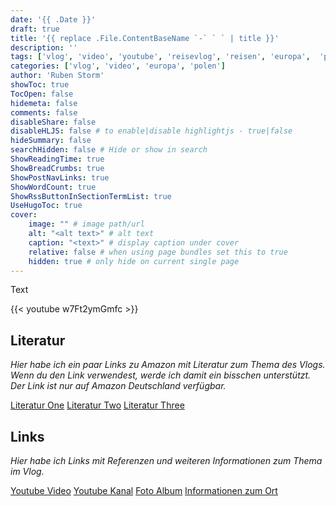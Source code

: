 ```yaml
---
date: '{{ .Date }}'
draft: true
title: '{{ replace .File.ContentBaseName `-` ` ` | title }}'
description: ''
tags: ['vlog', 'video', 'youtube', 'reisevlog', 'reisen', 'europa',  'polen', 'warschau']
categories: ['vlog', 'video', 'europa', 'polen']
author: 'Ruben Storm'
showToc: true
TocOpen: false
hidemeta: false
comments: false
disableShare: false
disableHLJS: false # to enable|disable highlightjs - true|false
hideSummary: false
searchHidden: false # Hide or show in search
ShowReadingTime: true
ShowBreadCrumbs: true
ShowPostNavLinks: true
ShowWordCount: true
ShowRssButtonInSectionTermList: true
UseHugoToc: true
cover:
    image: "" # image path/url
    alt: "<alt text>" # alt text
    caption: "<text>" # display caption under cover
    relative: false # when using page bundles set this to true
    hidden: true # only hide on current single page
---
```


Text

{{< youtube w7Ft2ymGmfc >}}

## Literatur
*Hier habe ich ein paar Links zu Amazon mit Literatur zum Thema des Vlogs. Wenn du den Link verwendest, werde ich damit ein bisschen unterstützt. Der Link ist nur auf Amazon Deutschland verfügbar.*

[Literatur One][LiteraturOne]
[Literatur Two][LiteraturTwo]
[Literatur Three][LiteraturThree]

## Links
*Hier habe ich Links mit Referenzen und weiteren Informationen zum Thema im Vlog.*

[Youtube Video][YoutubeVideo]
[Youtube Kanal][YoutubeKanal]
[Foto Album][ImageGallery]
[Informationen zum Ort][LocationInformation]


[LiteraturOne]: http
[LiteraturTwo]: http
[LiteraturThree]: http

[YoutubeKanal]: https://www.youtube.com/@RubenStormVlog
[YoutubeVideo]: https://www.youtube.com/watch?v=
[ImageGallery]: https://rubenstorm-foto.webspace.rocks/
[LocationInformation]: http
